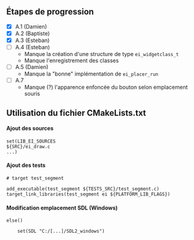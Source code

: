 ## Étapes de progression
- [x] A.1 (Damien)
- [x] A.2 (Baptiste)  
- [x] A.3 (Esteban)  
- [ ] A.4  (Esteban)  
    - Manque la création d'une structure de type `ei_widgetclass_t`
    - Manque l'enregistrement des classes
- [ ] A.5  (Damien)
    - Manque la "bonne" implémentation de `ei_placer_run`
- [ ] A.7
    - Manque (?) l'apparence enfoncée du bouton selon emplacement souris


## Utilisation du fichier CMakeLists.txt
#### Ajout des sources
    set(LIB_EI_SOURCES
	${SRC}/ei_draw.c
    ...)
#### Ajout des tests
    # target test_segment

    add_executable(test_segment ${TESTS_SRC}/test_segment.c)
    target_link_libraries(test_segment ei ${PLATFORM_LIB_FLAGS})
#### Modification emplacement SDL (Windows)
    else()

	    set(SDL "C:/[...]/SDL2_windows")

